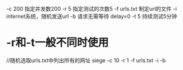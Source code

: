  -c 200 指定并发数200
-r 5 指定测试的次数5
-f urls.txt 制定url的文件
-i internet系统，随机发送url
-b 请求无需等待 delay=0
-t 5 持续测试5分钟
# -r和-t一般不同时使用


//随机选取urls.txt中列出所有的网址
 siege -c 10 -r 1 -f urls.txt -i -b